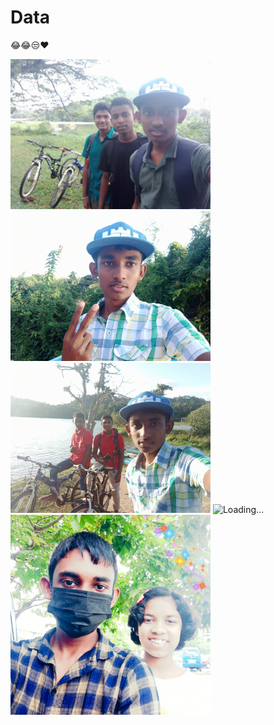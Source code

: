 # Data
😂😂😒❤️

<img src='./Media/IMG-20220721-WA0035.jpg' alt="Loading..." width="320"/>

<img src='./Media/IMG_20220818_171119.jpg' alt="Loading..." width="320"/>

<img src='./Media/IMG_20220818_171848.jpg' alt="Loading..." width="320"/>

<img src='./Media/IMG_20220818_171915.jpg' alt="Loading..." width="320"/>

<img src='./Media/Lumii_20220817_182913438.jpg' alt="Loading..." width="320"/>

<vid src='./Media/VID_20220818_171717.mp4' alt="Loading..." width="320"/>
